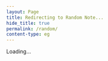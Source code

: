 ```yaml
---
layout: Page
title: Redirecting to Random Note...
hide_title: true
permalink: /random/
content-type: eg
---
```


Loading...

<script>
async function getSearchData(dataUrl) {
    let response = await fetch(dataUrl);
    let responseText = response.text();
    return responseText;
}

(function searchInit() {
    var dataUrl = "/assets/js/SearchData.json";

    getSearchData(dataUrl)
        .then(function(responseText) {
            var docs = JSON.parse(responseText);
            var items = Object.values(docs).filter(function(item) {
                return !item.url.match(/tags/);
            });
            var randomItem = items[Math.floor(Math.random()*items.length)];
            window.location.href = randomItem.url;
        });
})();
</script>
